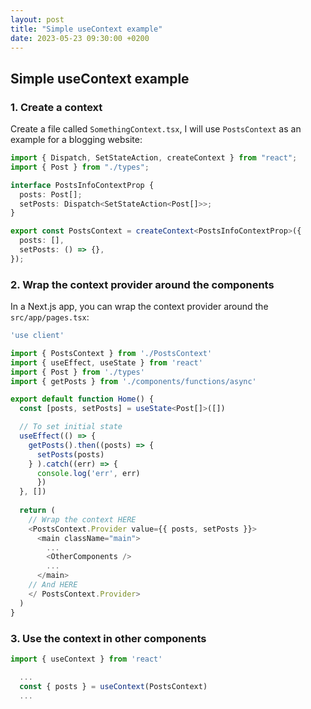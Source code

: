 ```yaml
---
layout: post
title: "Simple useContext example" 
date: 2023-05-23 09:30:00 +0200
---
```


## Simple useContext example


### 1. Create a context

Create a file called `SomethingContext.tsx`, I will use `PostsContext` as an example for a blogging website:

```typescript
import { Dispatch, SetStateAction, createContext } from "react";
import { Post } from "./types";

interface PostsInfoContextProp {
  posts: Post[];
  setPosts: Dispatch<SetStateAction<Post[]>>;
}

export const PostsContext = createContext<PostsInfoContextProp>({
  posts: [],
  setPosts: () => {},
});
```

### 2. Wrap the context provider around the components

In a Next.js app, you can wrap the context provider around the `src/app/pages.tsx`:

```typescript
'use client'

import { PostsContext } from './PostsContext'
import { useEffect, useState } from 'react'
import { Post } from './types'
import { getPosts } from './components/functions/async'

export default function Home() {
  const [posts, setPosts] = useState<Post[]>([])

  // To set initial state
  useEffect(() => {
    getPosts().then((posts) => {
      setPosts(posts)
    } ).catch((err) => {
      console.log('err', err)
      })
  }, [])
  
  return (
    // Wrap the context HERE
    <PostsContext.Provider value={{ posts, setPosts }}>
      <main className="main">
        ...
        <OtherComponents />
        ...
      </main>
    // And HERE
    </ PostsContext.Provider>
  )
}
```

### 3. Use the context in other components

```typescript
import { useContext } from 'react'

  ...
  const { posts } = useContext(PostsContext)
  ...
```

